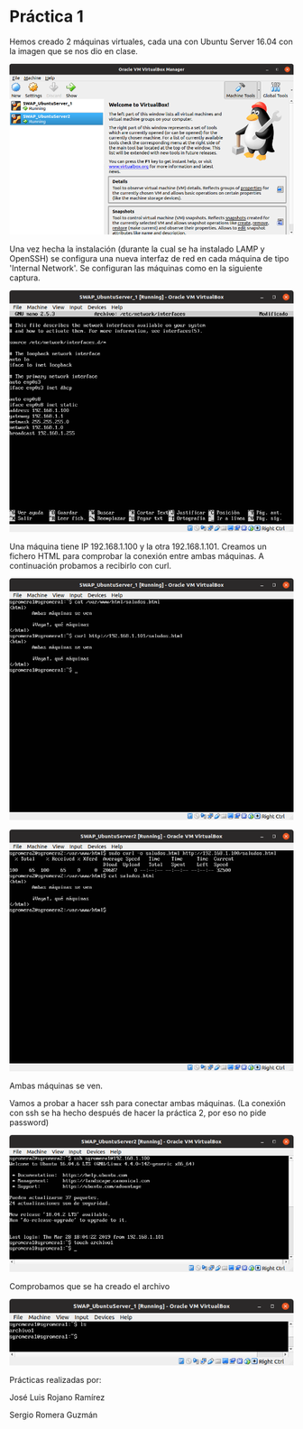 # Práctica 1

Hemos creado 2 máquinas virtuales, cada una con Ubuntu Server 16.04 con la imagen que se nos dio en clase. 

![Captura 1](https://github.com/sgromera/SWAP/blob/31359c8934c4b59cc830706ac4dcb9f86ef6cbc9/P1/5_VBox.png)

Una vez hecha la instalación (durante la cual se ha instalado LAMP y OpenSSH) se configura una nueva interfaz de red en cada máquina de tipo 'Internal Network'. Se configuran las máquinas como en la siguiente captura.

![Captura 2](https://github.com/sgromera/SWAP/blob/31359c8934c4b59cc830706ac4dcb9f86ef6cbc9/P1/1_Host.png)

Una máquina tiene IP 192.168.1.100 y la otra 192.168.1.101. Creamos un fichero HTML para comprobar la conexión entre ambas máquinas. A continuación probamos a recibirlo con curl.

![Captura 3](https://github.com/sgromera/SWAP/blob/31359c8934c4b59cc830706ac4dcb9f86ef6cbc9/P1/3_Host.png)

![Captura 4](https://github.com/sgromera/SWAP/blob/31359c8934c4b59cc830706ac4dcb9f86ef6cbc9/P1/4_client.png)

Ambas máquinas se ven.

Vamos a probar a hacer ssh para conectar ambas máquinas. (La conexión con ssh se ha hecho después de hacer la práctica 2, por eso no pide password)

![Conexión con ssh](https://raw.githubusercontent.com/sgromera/SWAP/master/P1/ssh_touch.png)

Comprobamos que se ha creado el archivo

![Comprobación ssh](https://raw.githubusercontent.com/sgromera/SWAP/master/P1/ssh_comprobacion.png)

Prácticas realizadas por:

José Luis Rojano Ramírez

Sergio Romera Guzmán
